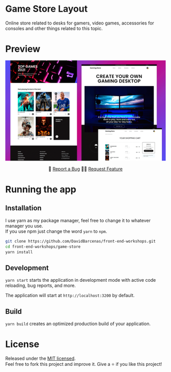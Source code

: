 # Game Store Layout

Online store related to desks for gamers, video games, accessories for consoles and other things related to this topic.

# Preview
![App screenshot](./.readme-static/app.png)

<p align="center">
  🐞 <a href="https://github.com/DavidBarcenas/front-end-workshops/issues">Report a Bug</a> 
  🙋‍♂️ <a href="https://github.com/DavidBarcenas/front-end-workshops/issues">Request Feature</a>
</p>

# Running the app

## Installation

I use yarn as my package manager, feel free to change it to whatever manager you use. \
If you use npm just change the word `yarn` to `npm`.

```bash
git clone https://github.com/DavidBarcenas/front-end-workshops.git
cd front-end-workshops/game-store
yarn install
```

## Development
`yarn start` starts the application in development mode with active code reloading, bug reports, and more.

The application will start at `http://localhost:3200` by default.

## Build
`yarn build` creates an optimized production build of your application. 

# License
Released under the  [MIT licensed](LICENSE).\
Feel free to fork this project and improve it. Give a ⭐️ if you like this project!